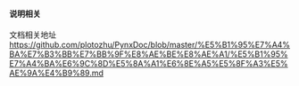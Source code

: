 
#### 说明相关
文档相关地址 https://github.com/plotozhu/PynxDoc/blob/master/%E5%B1%95%E7%A4%BA%E7%B3%BB%E7%BB%9F%E8%AE%BE%E8%AE%A1/%E5%B1%95%E7%A4%BA%E6%9C%8D%E5%8A%A1%E6%8E%A5%E5%8F%A3%E5%AE%9A%E4%B9%89.md